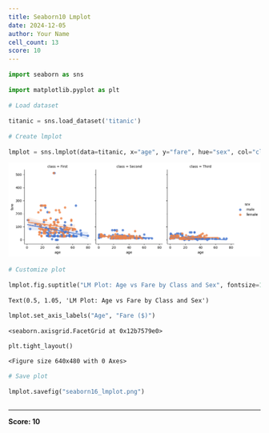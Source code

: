 ```yaml
---
title: Seaborn10 Lmplot
date: 2024-12-05
author: Your Name
cell_count: 13
score: 10
---
```


```python
import seaborn as sns

```


```python
import matplotlib.pyplot as plt
```


```python
# Load dataset
```


```python
titanic = sns.load_dataset('titanic')
```


```python
# Create lmplot
```


```python
lmplot = sns.lmplot(data=titanic, x="age", y="fare", hue="sex", col="class", palette="muted", height=4, aspect=0.8)
```


    
![png](seaborn10_lmplot_files/seaborn10_lmplot_5_0.png)
    



```python
# Customize plot
```


```python
lmplot.fig.suptitle("LM Plot: Age vs Fare by Class and Sex", fontsize=16, y=1.05)
```




    Text(0.5, 1.05, 'LM Plot: Age vs Fare by Class and Sex')




```python
lmplot.set_axis_labels("Age", "Fare ($)")
```




    <seaborn.axisgrid.FacetGrid at 0x12b7579e0>




```python
plt.tight_layout()
```


    <Figure size 640x480 with 0 Axes>



```python
# Save plot
```


```python
lmplot.savefig("seaborn16_lmplot.png")
```


```python

```


---
**Score: 10**
